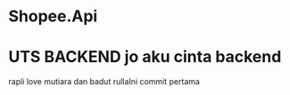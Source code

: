 # Shopee.Api
UTS BACKEND
jo
aku cinta backend
=======
rapli love mutiara dan badut rullaIni commit pertama
